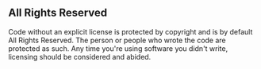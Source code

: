 ## All Rights Reserved
Code without an explicit license is protected by copyright and is by default All Rights Reserved.
The person or people who wrote the code are protected as such.
Any time you're using software you didn't write, licensing should be considered and abided.